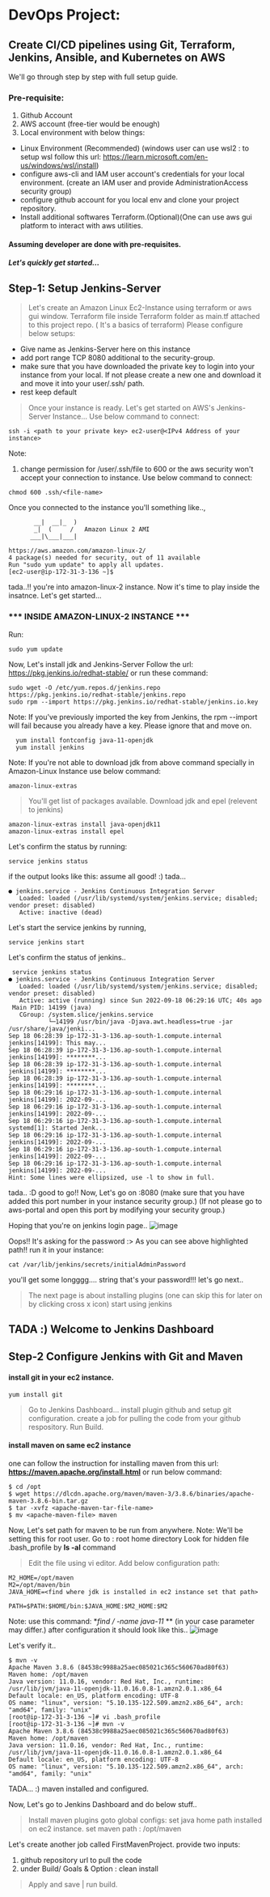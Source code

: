 # DevOps Project:
## Create CI/CD pipelines using Git, Terraform, Jenkins, Ansible, and Kubernetes on AWS

We'll go through step by step with full setup guide.

### Pre-requisite:
1. Github Account
2. AWS account (free-tier would be enough)
3. Local environment with below things:
- Linux Environment (Recommended) (windows user can use wsl2 : to setup wsl follow this url: https://learn.microsoft.com/en-us/windows/wsl/install)
- configure aws-cli and IAM user account's credentials for your local environment. (create an IAM user and provide AdministrationAccess security group)
- configure github account for you local env and clone your project repository.
- Install additional softwares Terraform.(Optional)(One can use aws gui platform to interact with aws utilities.

#### Assuming developer are done with pre-requisites.
##### Let's quickly get started...

## Step-1: Setup Jenkins-Server
> Let's create an Amazon Linux Ec2-Instance using terraform or aws gui window. 
Terraform file inside Terraform folder as main.tf attached to this project repo. ( It's a basics of terraform)
> Please configure below setups:
- Give name as Jenkins-Server here on this instance
- add port range TCP 8080 additional to the security-group.
- make sure that you have downloaded the private key to login into your instance from your local. If not please create a new one and download it and move it into your     user/.ssh/ path.
- rest keep default
> Once your instance is ready. Let's get started on AWS's Jenkins-Server Instance...
Use below command to connect:
```
ssh -i <path to your private key> ec2-user@<IPv4 Address of your instance>
```
Note: 
  1. change permission for /user/.ssh/file to 600 or the aws security won't accept your connection to instance. 
  Use below command to connect:
  ```
  chmod 600 .ssh/<file-name>
  ```
Once you connected to the instance you'll something like..,
```
       __|  __|_  )
       _|  (     /   Amazon Linux 2 AMI
      ___|\___|___|

https://aws.amazon.com/amazon-linux-2/
4 package(s) needed for security, out of 11 available
Run "sudo yum update" to apply all updates.
[ec2-user@ip-172-31-3-136 ~]$
```
tada..!! you're into amazon-linux-2 instance.
Now it's time to play inside the insatnce. Let's get started...
### *** INSIDE AMAZON-LINUX-2 INSTANCE ***
Run:
```
sudo yum update
```
Now, Let's install jdk and Jenkins-Server
Follow the url: https://pkg.jenkins.io/redhat-stable/
or
run these command:
```
sudo wget -O /etc/yum.repos.d/jenkins.repo https://pkg.jenkins.io/redhat-stable/jenkins.repo
sudo rpm --import https://pkg.jenkins.io/redhat-stable/jenkins.io.key
```
Note: If you've previously imported the key from Jenkins, the rpm --import will fail because you already have a key. Please ignore that and move on.
```
  yum install fontconfig java-11-openjdk
  yum install jenkins
```
Note: If you're not able to download jdk from above command specially in Amazon-Linux Instance use below command:
```
amazon-linux-extras 
```
> You'll get list of packages available. Download jdk and epel (relevent to jenkins)
```
amazon-linux-extras install java-openjdk11
amazon-linux-extras install epel
```
Let's confirm the status by running:
```
service jenkins status
```
if the output looks like this: assume all good! :) tada...
```
● jenkins.service - Jenkins Continuous Integration Server
   Loaded: loaded (/usr/lib/systemd/system/jenkins.service; disabled; vendor preset: disabled)
   Active: inactive (dead)
```
Let's start the service jenkins by running,
```
service jenkins start
```
Let's confirm the status of jenkins..
```
 service jenkins status
● jenkins.service - Jenkins Continuous Integration Server
   Loaded: loaded (/usr/lib/systemd/system/jenkins.service; disabled; vendor preset: disabled)
   Active: active (running) since Sun 2022-09-18 06:29:16 UTC; 40s ago
 Main PID: 14199 (java)
   CGroup: /system.slice/jenkins.service
           └─14199 /usr/bin/java -Djava.awt.headless=true -jar /usr/share/java/jenki...
Sep 18 06:28:39 ip-172-31-3-136.ap-south-1.compute.internal jenkins[14199]: This may...
Sep 18 06:28:39 ip-172-31-3-136.ap-south-1.compute.internal jenkins[14199]: ********...
Sep 18 06:28:39 ip-172-31-3-136.ap-south-1.compute.internal jenkins[14199]: ********...
Sep 18 06:28:39 ip-172-31-3-136.ap-south-1.compute.internal jenkins[14199]: ********...
Sep 18 06:29:16 ip-172-31-3-136.ap-south-1.compute.internal jenkins[14199]: 2022-09-...
Sep 18 06:29:16 ip-172-31-3-136.ap-south-1.compute.internal jenkins[14199]: 2022-09-...
Sep 18 06:29:16 ip-172-31-3-136.ap-south-1.compute.internal systemd[1]: Started Jenk...
Sep 18 06:29:16 ip-172-31-3-136.ap-south-1.compute.internal jenkins[14199]: 2022-09-...
Sep 18 06:29:16 ip-172-31-3-136.ap-south-1.compute.internal jenkins[14199]: 2022-09-...
Sep 18 06:29:16 ip-172-31-3-136.ap-south-1.compute.internal jenkins[14199]: 2022-09-...
Hint: Some lines were ellipsized, use -l to show in full.
```
tada.. :D good to go!!
Now, Let's go on <ec2-instance-ip address>:8080 (make sure that you have added this port number in your instance security group.) (If not please go to aws-portal and open this port by modifying your security group.)

Hoping that you're on jenkins login page..
![image](https://user-images.githubusercontent.com/22274075/190889247-21a28d0c-46e1-4b99-bfe0-8f151c5ea415.png)

Oops!! It's asking for the password :>
As you can see above highlighted path!!
run it in your instance:
  ```
  cat /var/lib/jenkins/secrets/initialAdminPassword
  ```
you'll get some longggg.... string that's your password!!! 
  let's go next..
  > The next page is about installing plugins (one can skip this for later on by clicking cross x icon)
  > start using jenkins 
  ## TADA :) Welcome to Jenkins Dashboard

## Step-2 Configure Jenkins with Git and Maven
#### install git in your ec2 instance.
```
yum install git
```
> Go to Jenkins Dashboard...
> install plugin github and setup git configuration.
> create a job for pulling the code from your github respository.
> Run Build.
#### install maven on same ec2 instance
one can follow the instruction for installing maven from this url: **https://maven.apache.org/install.html**
or
run below command:
```
$ cd /opt
$ wget https://dlcdn.apache.org/maven/maven-3/3.8.6/binaries/apache-maven-3.8.6-bin.tar.gz
$ tar -xvfz <apache-maven-tar-file-name>
$ mv <apache-maven-file> maven
```
Now, Let's set path for maven to be run from anywhere.
Note: We'll be setting this for root user.
Go to : root home directory
Look for hidden file .bash_profile by **ls -al** command
> Edit the file using vi editor.
Add below configuration path:
```
M2_HOME=/opt/maven
M2=/opt/maven/bin
JAVA_HOME=<find where jdk is installed in ec2 instance set that path>

PATH=$PATH:$HOME/bin:$JAVA_HOME:$M2_HOME:$M2
```
Note: use this command: **find / -name java-11* ** (in your case parameter may differ.)
after configuration it should look like this..
![image](https://user-images.githubusercontent.com/22274075/190923936-80b6de4d-79e4-4ddd-b917-5260d368ab36.png)

Let's verify it..

```
$ mvn -v
Apache Maven 3.8.6 (84538c9988a25aec085021c365c560670ad80f63)
Maven home: /opt/maven
Java version: 11.0.16, vendor: Red Hat, Inc., runtime: /usr/lib/jvm/java-11-openjdk-11.0.16.0.8-1.amzn2.0.1.x86_64
Default locale: en_US, platform encoding: UTF-8
OS name: "linux", version: "5.10.135-122.509.amzn2.x86_64", arch: "amd64", family: "unix"
[root@ip-172-31-3-136 ~]# vi .bash_profile
[root@ip-172-31-3-136 ~]# mvn -v
Apache Maven 3.8.6 (84538c9988a25aec085021c365c560670ad80f63)
Maven home: /opt/maven
Java version: 11.0.16, vendor: Red Hat, Inc., runtime: /usr/lib/jvm/java-11-openjdk-11.0.16.0.8-1.amzn2.0.1.x86_64
Default locale: en_US, platform encoding: UTF-8
OS name: "linux", version: "5.10.135-122.509.amzn2.x86_64", arch: "amd64", family: "unix"
```
TADA... :) maven installed and configured.

Now, Let's go to Jenkins Dashboard and do below stuff..
> Install maven plugins
> goto global configs:
> set java home path installed on ec2 instance.
> set maven path : /opt/maven

Let's create another job called FirstMavenProject.
provide two inputs:
1. github repository url to pull the code
2. under Build/ Goals & Option : clean install
> Apply and save | run build.

